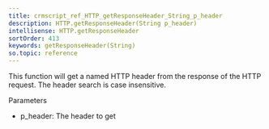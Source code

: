 ```yaml
---
title: crmscript_ref_HTTP_getResponseHeader_String_p_header
description: HTTP.getResponseHeader(String p_header)
intellisense: HTTP.getResponseHeader
sortOrder: 413
keywords: getResponseHeader(String)
so.topic: reference
---
```


This function will get a named HTTP header from the response of the HTTP request.
The header search is case insensitive.

Parameters


- p\_header: The header to get


